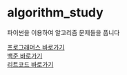 # algorithm_study


파이썬을 이용하여 알고리즘 문제들을 풉니다 </br>

[프로그래머스 바로가기](https://programmers.co.kr/learn/challenges?tab=all_challenges)</br>
[백준 바로가기](https://www.acmicpc.net/)</br>
[리트코드 바로가기](https://leetcode.com/problemset/all/)</br>
